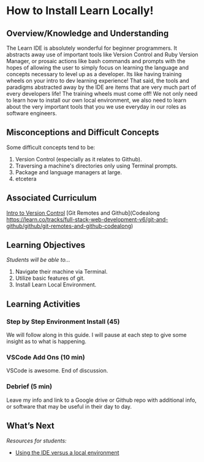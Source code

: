 # How to Install Learn Locally!

## Overview/Knowledge and Understanding
The Learn IDE is absolutely wonderful for beginner programmers. It abstracts away use of important tools like Version Control and Ruby Version Manager, or prosaic actions like bash commands and prompts with the hopes of allowing the user to simply focus on learning the language and concepts necessary to level up as a developer.  Its like having training wheels on your intro to dev learning experience!  That said, the tools and paradigms abstracted away by the IDE are items that are very much part of every developers life!  The training wheels must come off! We not only need to learn how to install our own local environment, we also need to learn about the very important tools that you we use everyday in our roles as software engineers.

## Misconceptions and Difficult Concepts
Some difficult concepts tend to be:
1. Version Control (especially as it relates to Github).
2. Traversing a machine's directories only using Terminal prompts.
3. Package and language managers at large.
4. etcetera

## Associated Curriculum
[Intro to Version Control](https://learn.co/tracks/full-stack-web-development-v6/git-and-github/git/intro-to-version-control)
[Git Remotes and Github](Codealong https://learn.co/tracks/full-stack-web-development-v6/git-and-github/github/git-remotes-and-github-codealong)

## Learning Objectives
*Students will be able to...*
1. Navigate their machine via Terminal.
2. Utilize basic features of git.
3. Install Learn Local Environment.

## Learning Activities
### Step by Step Environment Install (45)
We will follow along in this guide. I will pause at each step to give some insight as to what is happening.

### VSCode Add Ons (10 min)
VSCode is awesome. End of discussion.

### Debrief (5 min)
Leave my info and link to a Google drive or Github repo with additional info, or software that may be useful in their day to day.

## What’s Next
*Resources for students:*
* [Using the IDE versus a local environment](https://help.learn.co/online-immersive-bootcamps/online-web-developer-program-faqs/using-the-ide-versus-a-local-environment)
